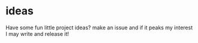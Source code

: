 # ideas
Have some fun little project ideas? make an issue and if it peaks my interest I may write and release it!

